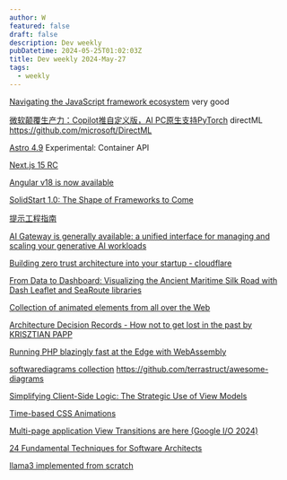 ```yaml
---
author: W
featured: false
draft: false
description: Dev weekly
pubDatetime: 2024-05-25T01:02:03Z
title: Dev weekly 2024-May-27
tags:
  - weekly
---
```


[Navigating the JavaScript framework ecosystem](https://www.youtube.com/watch?v=XaNqdlfVF-M) very good

[微软颠覆生产力：Copilot推自定义版，AI PC原生支持PyTorch](https://www.jiqizhixin.com/articles/2024-05-22-4) directML https://github.com/microsoft/DirectML

[Astro 4.9](https://astro.build/blog/astro-490/) Experimental: Container API

[Next.js 15 RC](https://nextjs.org/blog/next-15-rc)

[Angular v18 is now available](https://blog.angular.dev/angular-v18-is-now-available-e79d5ac0affe)

[SolidStart 1.0: The Shape of Frameworks to Come](https://www.solidjs.com/blog/solid-start-the-shape-frameworks-to-come)

[提示工程指南](https://www.promptingguide.ai/zh)

[AI Gateway is generally available: a unified interface for managing and scaling your generative AI workloads](https://blog.cloudflare.com/ai-gateway-is-generally-available/)

[Building zero trust architecture into your startup - cloudflare](https://developers.cloudflare.com/reference-architecture/design-guides/zero-trust-for-startups/)

[From Data to Dashboard: Visualizing the Ancient Maritime Silk Road with Dash Leaflet and SeaRoute libraries](https://towardsdatascience.com/from-data-to-dashboard-visualizing-the-ancient-maritime-silk-road-with-dash-leaflet-and-searoute-ac8a521ac4e9)

[Collection of animated elements from all over the Web](https://www.webinteractions.gallery/)

[Architecture Decision Records - How not to get lost in the past by KRISZTIAN PAPP](https://www.youtube.com/watch?v=6lUIXJD-lWo)

[Running PHP blazingly fast at the Edge with WebAssembly](https://wasmer.io/posts/running-php-blazingly-fast-at-the-edge-with-wasm)

[softwarediagrams collection](https://softwarediagrams.com/) https://github.com/terrastruct/awesome-diagrams

[Simplifying Client-Side Logic: The Strategic Use of View Models]()

[Time-based CSS Animations](https://yuanchuan.dev/time-based-css-animations)

[Multi-page application View Transitions are here (Google I/O 2024)](https://www.bram.us/2024/05/17/multi-page-application-view-transitions-are-here-google-i-o-2024/)

[24 Fundamental Techniques for Software Architects](https://www.workingsoftware.dev/fundamental-techniques-for-software-architects/#architecture-principles)

[llama3 implemented from scratch](https://github.com/naklecha/llama3-from-scratch)

[]()

[]()

[]()

[]()

[]()

[]()

[]()

[]()

[]()

[]()

[]()

[]()

[]()

[]()

[]()

[]()

[]()

[]()

[]()

[]()

[]()

[]()

[]()

[]()
